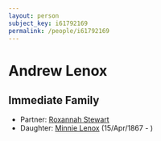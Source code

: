 ```yaml
---
layout: person
subject_key: i61792169
permalink: /people/i61792169
---
```


# Andrew Lenox

## Immediate Family

* Partner: [Roxannah Stewart](./@56480720@-roxannah-stewart-b-d.md)
* Daughter: [Minnie Lenox](./@99536158@-minnie-lenox-b1867-4-15-d.md) (15/Apr/1867 - )


